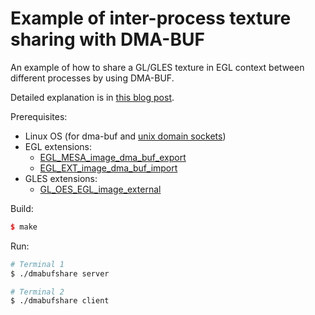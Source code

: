 # Example of inter-process texture sharing with DMA-BUF

An example of how to share a GL/GLES texture in EGL context between different processes by using DMA-BUF.

Detailed explanation is in [this blog post](https://blaztinn.gitlab.io/post/dmabuf-texture-sharing/).

Prerequisites:

  - Linux OS (for dma-buf and [unix domain sockets](https://en.wikipedia.org/wiki/Unix_domain_socket))
  - EGL extensions:
    - [EGL_MESA_image_dma_buf_export](https://www.khronos.org/registry/EGL/extensions/MESA/EGL_MESA_image_dma_buf_export.txt)
    - [EGL_EXT_image_dma_buf_import](https://www.khronos.org/registry/EGL/extensions/EXT/EGL_EXT_image_dma_buf_import.txt)
  - GLES extensions:
    - [GL_OES_EGL_image_external](https://www.khronos.org/registry/OpenGL/extensions/OES/OES_EGL_image_external.txt)

Build:

``` c++
$ make
```

Run:

``` bash
# Terminal 1
$ ./dmabufshare server

# Terminal 2
$ ./dmabufshare client
```